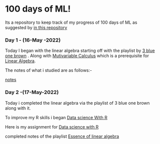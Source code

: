 
# 100 days of ML!

Its a repository to keep track of my progress of 100 days of ML
as suggested by [in this repository](https://github.com/cybot1711/Learn_Machine_Learning_in_3_Months)

### Day 1 - (16-May -2022)

Today I began with the linear algebra starting off with the playlist by [3 blue one brown](https://www.youtube.com/playlist?list=PLZHQObOWTQDPD3MizzM2xVFitgF8hE_ab)
. Along with [Mutivariable Calculus](https://ocw.mit.edu/courses/18-02-multivariable-calculus-fall-2007/video_galleries/video-lectures/) which is a prerequisite for [Linear Algebra](https://ocw.mit.edu/courses/18-06-linear-algebra-spring-2010/pages/syllabus/).

The notes of what i studied are as follows:-

[notes](https://dynalist.io/d/QGH-mc0kByi7OH3Cub6tHxlv#collapse&inline-images&theme=default)

### Day 2 -(17-May-2022)

Today i completed the linear algebra via the playlist of 3 blue one brown
along with it.

To improve my R skills i began [Data science With R](https://learning.edx.org/course/course-v1:HarvardX+PH125.1x+1T2022/home)

Here is my assignment for [Data science with R](https://github.com/pratham-saraf/Data-science-portfolio/tree/main/100%20days%20of%20ML/Day-2/)

completed notes of the playlist [Essence of linear algebra](https://dynalist.io/d/QGH-mc0kByi7OH3Cub6tHxlv#collapse&inline-images&theme=default)